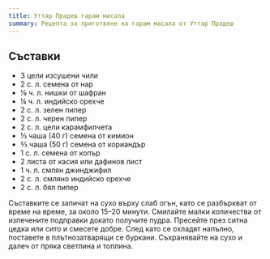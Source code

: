 ```yaml
---
title: Уттар Прадеш гарам масала
summary: Рецепта за приготвяне на гарам масала от Уттар Прадеш
---
```


## Съставки

- 3 цели изсушени чили
- 2 с. л. семена от нар
- ⅛ ч. л. нишки от шафран
- ¼ ч. л. индийско орехче
- 2 с. л. зелен пипер
- 2 с. л. черен пипер
- 2 с. л. цели карамфилчета
- ⅓ чаша (40 г) семена от кимион
- ⅔ чаша (50 г) семена от кориандър
- 1 с. л. семена от копър
- 2 листа от касия или дафинов лист
- 1 ч. л. смлян джинджифил
- 2 с. л. смляно индийско орехче
- 2 с. л. бял пипер

Съставките се запичат на сухо върху слаб огън, като се разбъркват от време на време, за около 15–20 минути. Смилайте малки количества от изпечените подправки докато получите пудра. Пресейте през ситна цедка или сито и смесете добре. След като се охладят напълно, поставете в плътнозатварящи се буркани. Съхранявайте на сухо и далеч от пряка светлина и топлина.
